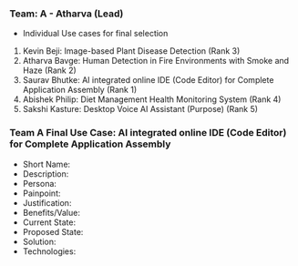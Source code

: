 ### Team: A - Atharva (Lead)
- Individual Use cases for final selection
1. Kevin Beji: Image-based Plant Disease Detection (Rank 3)
2. Atharva Bavge: Human Detection in Fire Environments with Smoke and Haze (Rank 2)
3. Saurav Bhutke: AI integrated online IDE (Code Editor) for Complete Application Assembly (Rank 1)
4. Abishek Philip: Diet Management Health Monitoring System (Rank 4)
5. Sakshi Kasture: Desktop Voice AI Assistant (Purpose) (Rank 5)

### Team A Final Use Case: AI integrated online IDE (Code Editor) for Complete Application Assembly
- Short Name:
- Description:
- Persona:
- Painpoint:
- Justification:
- Benefits/Value:
- Current State:
- Proposed State:
- Solution:
- Technologies:
